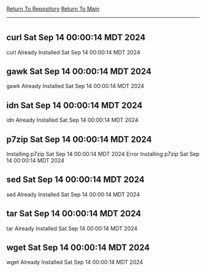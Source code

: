 [Return To Repository](https://github.com/DigitalWarrior/piholeparser/)
[Return To Main](https://github.com/DigitalWarrior/piholeparser/blob/master/RecentRunLogs/Mainlog.md)
____________________________________
# 
## curl Sat Sep 14 00:00:14 MDT 2024
curl Already Installed Sat Sep 14 00:00:14 MDT 2024
## gawk Sat Sep 14 00:00:14 MDT 2024
gawk Already Installed Sat Sep 14 00:00:14 MDT 2024
## idn Sat Sep 14 00:00:14 MDT 2024
idn Already Installed Sat Sep 14 00:00:14 MDT 2024
## p7zip Sat Sep 14 00:00:14 MDT 2024
Installing p7zip Sat Sep 14 00:00:14 MDT 2024
Error Installing p7zip Sat Sep 14 00:00:14 MDT 2024
## sed Sat Sep 14 00:00:14 MDT 2024
sed Already Installed Sat Sep 14 00:00:14 MDT 2024
## tar Sat Sep 14 00:00:14 MDT 2024
tar Already Installed Sat Sep 14 00:00:14 MDT 2024
## wget Sat Sep 14 00:00:14 MDT 2024
wget Already Installed Sat Sep 14 00:00:14 MDT 2024
